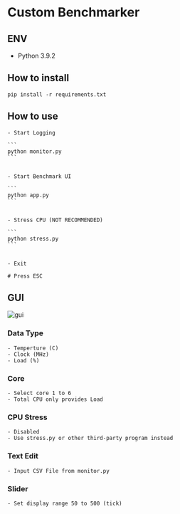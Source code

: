 # Custom Benchmarker

## ENV

- Python 3.9.2

## How to install

```
pip install -r requirements.txt
```

## How to use

    - Start Logging

    ```
    python monitor.py
    ```


    - Start Benchmark UI
    
    ```
    python app.py
    ```


    - Stress CPU (NOT RECOMMENDED)

    ```
    python stress.py
    ```


    - Exit

    # Press ESC


## GUI

![gui](image/gui.png.png)

### Data Type

    - Temperture (C)
    - Clock (MHz)
    - Load (%)

### Core

    - Select core 1 to 6
    - Total CPU only provides Load

### CPU Stress

    - Disabled
    - Use stress.py or other third-party program instead

### Text Edit

    - Input CSV File from monitor.py

### Slider

    - Set display range 50 to 500 (tick)